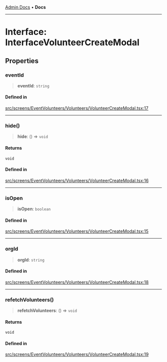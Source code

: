 [Admin Docs](/) • **Docs**

***

# Interface: InterfaceVolunteerCreateModal

## Properties

### eventId

> **eventId**: `string`

#### Defined in

[src/screens/EventVolunteers/Volunteers/VolunteerCreateModal.tsx:17](https://github.com/PalisadoesFoundation/talawa-admin/blob/main/src/screens/EventVolunteers/Volunteers/VolunteerCreateModal.tsx#L17)

***

### hide()

> **hide**: () => `void`

#### Returns

`void`

#### Defined in

[src/screens/EventVolunteers/Volunteers/VolunteerCreateModal.tsx:16](https://github.com/PalisadoesFoundation/talawa-admin/blob/main/src/screens/EventVolunteers/Volunteers/VolunteerCreateModal.tsx#L16)

***

### isOpen

> **isOpen**: `boolean`

#### Defined in

[src/screens/EventVolunteers/Volunteers/VolunteerCreateModal.tsx:15](https://github.com/PalisadoesFoundation/talawa-admin/blob/main/src/screens/EventVolunteers/Volunteers/VolunteerCreateModal.tsx#L15)

***

### orgId

> **orgId**: `string`

#### Defined in

[src/screens/EventVolunteers/Volunteers/VolunteerCreateModal.tsx:18](https://github.com/PalisadoesFoundation/talawa-admin/blob/main/src/screens/EventVolunteers/Volunteers/VolunteerCreateModal.tsx#L18)

***

### refetchVolunteers()

> **refetchVolunteers**: () => `void`

#### Returns

`void`

#### Defined in

[src/screens/EventVolunteers/Volunteers/VolunteerCreateModal.tsx:19](https://github.com/PalisadoesFoundation/talawa-admin/blob/main/src/screens/EventVolunteers/Volunteers/VolunteerCreateModal.tsx#L19)
